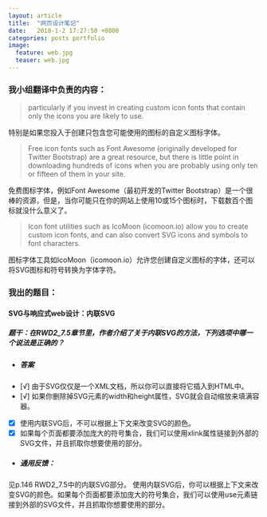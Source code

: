 ```yaml
---
layout: article
title:  "网页设计笔记"
date:   2018-1-2 17:27:50 +0800
categories: posts portfolio
image:
  feature: web.jpg
  teaser: web.jpg
---
```


### 我小组翻译中负责的内容：

>particularly if you invest in creating custom icon fonts that contain only the icons you are likely to use. 

特别是如果您投入于创建只包含您可能使用的图标的自定义图标字体。
>Free icon fonts such as Font Awesome (originally developed for Twitter Bootstrap) are a great resource, but there is little point in downloading hundreds of icons when you are probably using only ten or fifteen of them in your site. 

免费图标字体，例如Font Awesome（最初开发的Twitter Bootstrap）是一个很棒的资源，但是，当你可能只在你的网站上使用10或15个图标时，下载数百个图标就没什么意义了。
>Icon font utilities such as IcoMoon (icomoon.io) allow you to create custom icon fonts, and can also convert SVG icons and symbols to font characters.

图标字体工具如IcoMoon（icomoon.io）允许您创建自定义图标的字体，还可以将SVG图标和符号转换为字体字符。

### 我出的题目：

#### SVG与响应式web设计：内联SVG

##### 题干：在RWD2_7.5章节里，作者介绍了关于内联SVG的方法，下列选项中哪一个说法是正确的？

- ##### 答案
- [√] 由于SVG仅仅是一个XML文档，所以你可以直接将它插入到HTML中。
- [√] 如果你删除掉SVG元素的width和height属性，SVG就会自动缩放来填满容器。 
- [x] 使用内联SVG后，不可以根据上下文来改变SVG的颜色。
- [x] 如果每个页面都要添加庞大的符号集合，我们可以使用xlink属性链接到外部的SVG文件，并且抓取你想要使用的部分。

- ##### 通用反馈：
见p.146 RWD2_7.5中的内联SVG部分。
使用内联SVG后，你可以根据上下文来改变SVG的颜色。如果每个页面都要添加庞大的符号集合，我们可以使用use元素链接到外部的SVG文件，并且抓取你想要使用的部分。